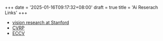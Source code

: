 +++
date = '2025-01-16T09:17:32+08:00'
draft = true
title = 'Ai Reserach Links'
+++

- [vision research at Stanford](http://svl.stanford.edu/)
- [CVRP](https://cvpr.thecvf.com)
- [ECCV](https://eccv.ecva.net/Conferences/2026)